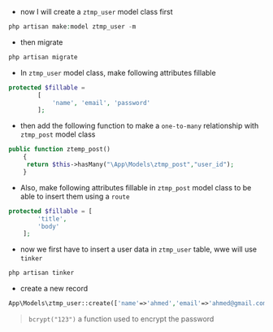 - now I will create a `ztmp_user` model class first

````php
php artisan make:model ztmp_user -m
````

- then migrate

````php
php artisan migrate
````

- In `ztmp_user` model class, make following attributes fillable

````php
protected $fillable =
        [
            'name', 'email', 'password'
        ];
````

- then add the following function to make a `one-to-many` relationship
  with `ztmp_post` model class

````php
public function ztemp_post()
    {
     return $this->hasMany("\App\Models\ztmp_post","user_id");   
    }
````

- Also, make following attributes fillable in `ztmp_post` model class
  to be able to insert them using a `route`

````php
protected $fillable = [
        'title',
        'body'
    ];
````

- now we first have to insert a user data in `ztmp_user` table, wwe will use `tinker`

````php
php artisan tinker
````

- create a new record

````php
App\Models\ztmp_user::create(['name'=>'ahmed','email'=>'ahmed@gmail.com','password'=>bcrypt('123')]) 
````

> `bcrypt("123")` a function used to encrypt the password